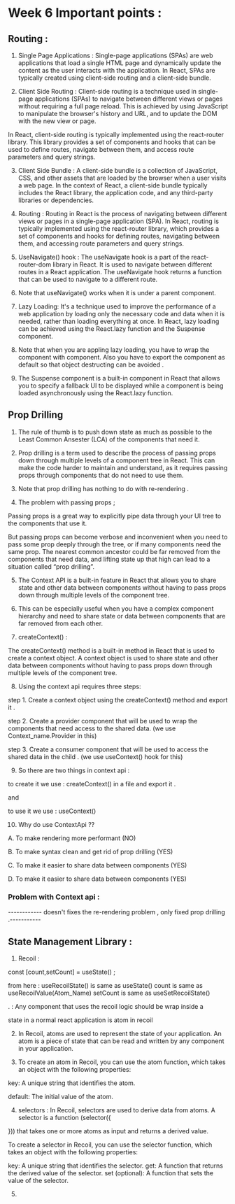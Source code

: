 # Week 6 Important points : 

## Routing : 

1. Single Page Applications : Single-page applications (SPAs) are web applications that load a single HTML page and dynamically update the content as the user interacts with the application. In React, SPAs are typically created using client-side routing and a client-side bundle.

2. Client Side Routing : Client-side routing is a technique used in single-page applications (SPAs) to navigate between different views or pages without requiring a full page reload. This is achieved by using JavaScript to manipulate the browser's history and URL, and to update the DOM with the new view or page.

In React, client-side routing is typically implemented using the react-router library. This library provides a set of components and hooks that can be used to define routes, navigate between them, and access route parameters and query strings.

3. Client Side Bundle : A client-side bundle is a collection of JavaScript, CSS, and other assets that are loaded by the browser when a user visits a web page. In the context of React, a client-side bundle typically includes the React library, the application code, and any third-party libraries or dependencies.

4. Routing : Routing in React is the process of navigating between different views or pages in a single-page application (SPA). In React, routing is typically implemented using the react-router library, which provides a set of components and hooks for defining routes, navigating between them, and accessing route parameters and query strings.

5. UseNavigate() hook : 
The useNavigate hook is a part of the react-router-dom library in React. It is used to navigate between different routes in a React application. The useNavigate hook returns a function that can be used to navigate to a different route.

6. Note that useNavigate() works when it is under a parent <BrowserRouter> component.

7. Lazy Loading:  It's a technique used to improve the performance of a web application by loading only the necessary code and data when it is needed, rather than loading everything at once. In React, lazy loading can be achieved using the React.lazy function and the Suspense component.

8. Note that when you are appling lazy loading, you have to wrap the component with <Suspense> component. Also you have to export the component as default so that object destructing can be avoided . 

9. The Suspense component is a built-in component in React that allows you to specify a fallback UI to be displayed while a component is being loaded asynchronously using the React.lazy function.


## Prop Drilling 

1. The rule of thumb is to push down state as much as possible to the Least Common Ansester (LCA) of the components that need it.

2. Prop drilling is a term used to describe the process of passing props down through multiple levels of a component tree in React. This can make the code harder to maintain and understand, as it requires passing props through components that do not need to use them.

3. Note that prop drilling has nothing to do with re-rendering .

4. The problem with passing props ; 

Passing props is a great way to explicitly pipe data through your UI tree to the components that use it.

But passing props can become verbose and inconvenient when you need to pass some prop deeply through the tree, or if many components need the same prop. The nearest common ancestor could be far removed from the components that need data, and lifting state up that high can lead to a situation called “prop drilling”.

5. The Context API is a built-in feature in React that allows you to share state and other data between components without having to pass props down through multiple levels of the component tree.

6. This can be especially useful when you have a complex component hierarchy and need to share state or data between components that are far removed from each other.

7. createContext() : 

The createContext() method is a built-in method in React that is used to create a context object. A context object is used to share state and other data between components without having to pass props down through multiple levels of the component tree.

8. Using the context api requires three steps: 

step 1. Create a context object using the createContext() method and export it .

step 2. Create a provider component that will be used to wrap the components that need access to the shared data.
  (we use Context_name.Provider in this)

step 3. Create a consumer component that will be used to access the shared data in the child . 
  (we use useContext() hook for this)

9. So there are two things in context api : 

to create it we use : createContext() in a file and export it . 

and 

to use it we use : useContext() 

10. Why do use ContextApi ?? 

A. To make rendering more performant (NO)

B. To make syntax clean and get rid of prop drilling (YES)

C. To make it easier to share data between components (YES)

D. To make it easier to share data between components (YES)


### Problem with Context api : 

------------ doesn't fixes the re-rendering problem , only fixed prop drilling .----------- 

## State Management Library : 

1. Recoil : 

  const [count,setCount] = useState() ;

  from here : useRecoilState() is same as useState() 
              count is same as useRecoilValue(Atom_Name) 
              setCount is same as useSetRecoilState() 

. <RecoilRoot> : Any component that uses the recoil logic should be wrap inside a <RecialRoot> </RecoilRoot>              

state in a normal react application is atom in recoil 

2. In Recoil, atoms are used to represent the state of your application. An atom is a piece of state that can be read and written by any component in your application.

3. To create an atom in Recoil, you can use the atom function, which takes an object with the following properties:

key: A unique string that identifies the atom.

default: The initial value of the atom.

4. selectors : In Recoil, selectors are used to derive data from atoms. A selector is a function (selector({
  
})) that takes one or more atoms as input and returns a derived value.

To create a selector in Recoil, you can use the selector function, which takes an object with the following properties:

key: A unique string that identifies the selector.
get: A function that returns the derived value of the selector.
set (optional): A function that sets the value of the selector. 

5.